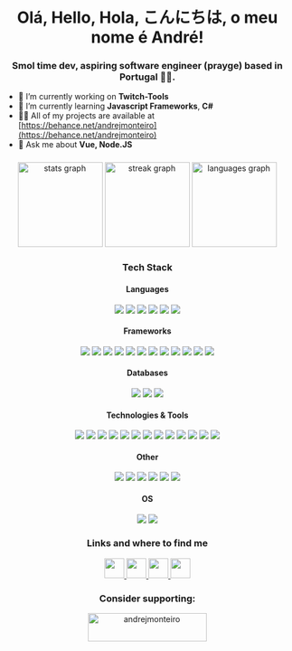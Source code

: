 <h1 align="center">Olá, Hello, Hola, こんにちは, o meu nome é André!</h1>
<h3 align="center">Smol time dev, aspiring software engineer (prayge) based in Portugal 🏴‍☠️.</h3>

- 🔭 I’m currently working on **Twitch-Tools**
- 🌱 I’m currently learning **Javascript Frameworks**, **C#**
- 👨‍💻 All of my projects are available at [https://behance.net/andrejmonteiro](https://behance.net/andrejmonteiro)
- 💬 Ask me about **Vue, Node.JS**

###

<div align="center">
  <img src="https://github-readme-stats.vercel.app/api?username=andrejmonteiro&hide_title=false&hide_rank=false&show_icons=true&include_all_commits=true&count_private=true&disable_animations=false&theme=dracula&locale=en&hide_border=false" height="150" alt="stats graph"  />
  <img src="https://streak-stats.demolab.com?user=andrejmonteiro&locale=en&mode=daily&theme=dracula&hide_border=false&border_radius=5" height="150" alt="streak graph"  />
  <img src="https://github-readme-stats.vercel.app/api/top-langs?username=andrejmonteiro&locale=en&hide_title=false&layout=compact&card_width=320&langs_count=5&theme=dracula&hide_border=false" height="150" alt="languages graph"  />
</div>

###

<div align="center">
  <h3>Tech Stack</h3>
  <h4>Languages</h4>
  <img src="https://img.shields.io/badge/css3-%231572B6.svg?style=for-the-badge&logo=css3&logoColor=white" />
  <img src="https://img.shields.io/badge/html5-%23E34F26.svg?style=for-the-badge&logo=html5&logoColor=white" />
  <img src="https://img.shields.io/badge/java-%23ED8B00.svg?style=for-the-badge&logo=java&logoColor=white" />
  <img src="https://img.shields.io/badge/javascript-%23323330.svg?style=for-the-badge&logo=javascript&logoColor=%23F7DF1E" />
  <img src="https://img.shields.io/badge/php-%23777BB4.svg?style=for-the-badge&logo=php&logoColor=white" />
  <img src="https://img.shields.io/badge/typescript-%23007ACC.svg?style=for-the-badge&logo=typescript&logoColor=white" />
  <br />
  <h4>Frameworks</h4>
  <img src="https://img.shields.io/badge/angular-%23DD0031.svg?style=for-the-badge&logo=angular&logoColor=white" />
  <img src="https://img.shields.io/badge/bootstrap-%23563D7C.svg?style=for-the-badge&logo=bootstrap&logoColor=white" />
  <img src="https://img.shields.io/badge/bulma-00d1b2?style=for-the-badge&logo=bulma&logoColor=white" />
  <img src="https://img.shields.io/badge/chart.js-F5788D.svg?style=for-the-badge&logo=chart.js&logoColor=white" />
  <img src="https://img.shields.io/badge/express.js-%23404d59.svg?style=for-the-badge&logo=express&logoColor=%2361DAFB" />
  <img src="https://img.shields.io/badge/jquery-%230769AD.svg?style=for-the-badge&logo=jquery&logoColor=white"  />
  <img src="https://img.shields.io/badge/JWT-black?style=for-the-badge&logo=JSON%20web%20tokens" />
  <img src="https://img.shields.io/badge/laravel-%23FF2D20.svg?style=for-the-badge&logo=laravel&logoColor=white"  />
  <img src="https://img.shields.io/badge/node.js-6DA55F?style=for-the-badge&logo=node.js&logoColor=white"  />
  <img src="https://img.shields.io/badge/SASS-hotpink.svg?style=for-the-badge&logo=SASS&logoColor=white"  />
  <img src="https://img.shields.io/badge/react-%2320232a.svg?style=for-the-badge&logo=react&logoColor=%2361DAFB"  />
  <img src="https://img.shields.io/badge/vuejs-%2335495e.svg?style=for-the-badge&logo=vuedotjs&logoColor=%234FC08D"  />
  <br />
  <h4>Databases</h4>
  <img src="https://img.shields.io/badge/MariaDB-003545?style=for-the-badge&logo=mariadb&logoColor=white" />
  <img src="https://img.shields.io/badge/mysql-%2300f.svg?style=for-the-badge&logo=mysql&logoColor=white" />
  <img src="https://img.shields.io/badge/sqlite-%2307405e.svg?style=for-the-badge&logo=sqlite&logoColor=white" />
  <br />
  <h4>Technologies & Tools</h4>
  <img src="https://img.shields.io/badge/android-%2320232a.svg?style=for-the-badge&logo=android&logoColor=%a4c639"  />
  <img src="https://img.shields.io/badge/apache-%23D42029.svg?style=for-the-badge&logo=apache&logoColor=white"  />
  <img src="https://img.shields.io/badge/Cloudflare-F38020?style=for-the-badge&logo=Cloudflare&logoColor=white" />
  <img src="https://img.shields.io/badge/docker-%230db7ed.svg?style=for-the-badge&logo=docker&logoColor=white"  />
  <img src="https://img.shields.io/badge/git-f05030?style=for-the-badge&logo=git&logoColor=%233f2c00"  />
  <img src="https://img.shields.io/badge/github-000000?style=for-the-badge&logo=github&logoColor=white"  />
  <img src="https://img.shields.io/badge/gitkraken-179287?style=for-the-badge&logo=gitkraken&logoColor=%23fbffd2"  />
  <img src="https://img.shields.io/badge/Google%20Cloud-%234285F4.svg?style=for-the-badge&logo=google-cloud&logoColor=white"  />
  <img src="https://img.shields.io/badge/nginx-%23009639.svg?style=for-the-badge&logo=nginx&logoColor=white"  />
  <img src="https://img.shields.io/badge/Postman-FF6C37?style=for-the-badge&logo=postman&logoColor=white" />
  <img src="https://img.shields.io/badge/Trello-%23026AA7.svg?style=for-the-badge&logo=Trello&logoColor=white" />
  <img src="https://img.shields.io/badge/-RaspberryPi-C51A4A?style=for-the-badge&logo=Raspberry-Pi"  />
  <img src="https://img.shields.io/badge/-Arduino-00979D?style=for-the-badge&logo=Arduino&logoColor=white"  />
  <br />
  <h4>Other</h4>
  <img src="https://img.shields.io/badge/Adobe%20After%20Effects-9999FF.svg?style=for-the-badge&logo=Adobe%20After%20Effects&logoColor=white"  />
  <img src="https://img.shields.io/badge/Adobe%20Audition-9999FF.svg?style=for-the-badge&logo=Adobe%20Audition&logoColor=white"  />
  <img src="https://img.shields.io/badge/adobeillustrator-%23FF9A00.svg?style=for-the-badge&logo=adobeillustrator&logoColor=white"  />
  <img src="https://img.shields.io/badge/Adobe%20Lightroom-31A8FF.svg?style=for-the-badge&logo=Adobe%20Lightroom&logoColor=white"  />
  <img src="https://img.shields.io/badge/adobephotoshop-%2331A8FF.svg?style=for-the-badge&logo=adobephotoshop&logoColor=white"  />
  <img src="https://img.shields.io/badge/Adobe%20Premiere%20Pro-9999FF.svg?style=for-the-badge&logo=Adobe%20Premiere%20Pro&logoColor=white"  />
  <br />
  <h4>OS</h4>
  <img src="https://img.shields.io/badge/Linux-FCC624?style=for-the-badge&logo=linux&logoColor=black" />
  <img src="https://img.shields.io/badge/windows-0079d5?style=for-the-badge&logo=windows&logoColor=white" />
</div>

###

<div align="center">
  <h3>Links and where to find me</h3>
  <a href="https://behance.net/andrejmonteiro" target="_blank">
    <img src="https://img.shields.io/static/v1?message=Portfolio&logo=behance&label=&color=555555&logoColor=white&labelColor=1769ff&style=for-the-badge" height="35" />
  </a>
  <a href="https://dev.to/andrejmonteiro" tagert="_blank">
    <img src="https://img.shields.io/static/v1?message=blog&logo=dev.to&label=&color=555555&logoColor=white&labelColor=0A0A0A&style=for-the-badge" height="35" />
  </a>
  <a href="https://linkedin.com/in/andrejmonteiro" target="_blank">
    <img src="https://img.shields.io/static/v1?message=Curriculum Vitae&logo=linkedin&label=&color=555555&logoColor=white&labelColor=0077B5&style=for-the-badge" height="35" />
  </a>
  <a href="https://stackoverflow.com/users/6325469/andrejmonteiro" target="_blank">
    <img src="https://img.shields.io/static/v1?message=Questions that need answering&logo=stackoverflow&label=&color=555555&logoColor=white&labelColor=FE7A16&style=for-the-badge" height="35" />
  </a>
</div>

###
<div  align="center">
  <h3>Consider supporting:</h3>
  <p><a href="https://www.buymeacoffee.com/andrejmonteiro"> <img src="https://cdn.buymeacoffee.com/buttons/v2/default-yellow.png" height="50" width="210" alt="andrejmonteiro" /></a></p>
</div>
